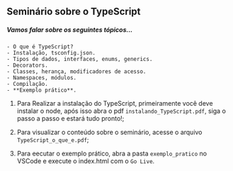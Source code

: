 ﻿## Seminário sobre o TypeScript
##### Vamos falar sobre os seguintes tópicos...

```
- O que é TypeScript?
- Instalação, tsconfig.json.
- Tipos de dados, interfaces, enums, generics.
- Decorators.
- Classes, herança, modificadores de acesso.
- Namespaces, módulos.
- Compilação.
- **Exemplo prático**.
```

1. Para Realizar a instalação do TypeScript, primeiramente você deve instalar o node, após isso abra o pdf `instalando_TypeScript.pdf`, siga o passo a passo e estará tudo pronto!;

2. Para visualizar o conteúdo sobre o seminário, acesse o arquivo `TypeScript_o_que_e.pdf`;

3. Para eecutar o exemplo prático, abra a pasta `exemplo_pratico` no VSCode e execute o index.html com o `Go Live`.
